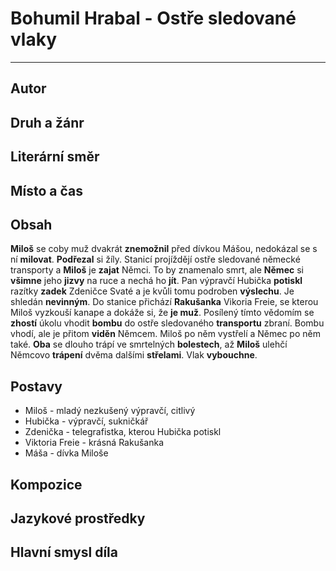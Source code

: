 # Bohumil Hrabal - Ostře sledované vlaky

----------

## Autor

## Druh a žánr

## Literární směr

## Místo a čas

## Obsah
**Miloš** se coby muž dvakrát **znemožnil** před dívkou Mášou, nedokázal se s ní **milovat**.
**Podřezal** si žíly. Stanicí projíždějí ostře sledované německé transporty a **Miloš** je **zajat** Němci. To by
znamenalo smrt, ale **Němec** si **všimne** jeho **jizvy** na ruce a nechá ho **jít**.
Pan výpravčí Hubička **potiskl** razítky **zadek** Zdeničce Svaté a je kvůli tomu podroben **výslechu**. Je
shledán **nevinným**.
Do stanice přichází **Rakušanka** Vikoria Freie, se kterou Miloš vyzkouší kanape a dokáže si, že **je muž**.
Posílený tímto vědomím se **zhostí** úkolu vhodit **bombu** do ostře sledovaného **transportu** zbraní.
Bombu vhodí, ale je přitom **viděn** Němcem. Miloš po něm vystřelí a Němec po něm také. **Oba** se
dlouho trápí ve smrtelných **bolestech**, až **Miloš** ulehčí Němcovo **trápení** dvěma dalšími **střelami**.
Vlak **vybouchne**.

## Postavy

 - Miloš - mladý nezkušený  výpravčí, citlivý
 - Hubička - výpravčí, sukničkář
 - Zdenička - telegrafistka, kterou Hubička potiskl
 - Viktoria Freie - krásná Rakušanka
 - Máša - dívka Miloše

## Kompozice

## Jazykové prostředky

## Hlavní smysl díla
